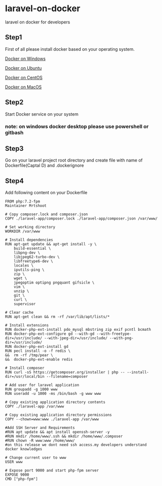# laravel-on-docker
laravel on docker for developers

## Step1
First of all please install docker based on your operating system.

[Docker on Windows](https://docs.docker.com/docker-for-windows/install/ "Go to docker on desktop installation guide page")

[Docker on Ubuntu](https://docs.docker.com/engine/install/ubuntu/ "Go to docker on ubuntu installation guide page")

[Docker on CentOS](https://docs.docker.com/engine/install/centos/ "Go to docker on centos installation guide page")

[Docker on MacOS](https://docs.docker.com/docker-for-mac/install/ "Go to docker on macos installation guide page")

## Step2
Start Docker service on your system
### note: on windows docker desktop please use powershell or gitbash

## Step3
Go on your laravel project root directory and create file with name of Dockerfile(Captal D) and .dockerignore

## Step4
Add following content on your Dockerfile
```
FROM php:7.2-fpm
Maintainer Mrtshoot

# Copy composer.lock and composer.json
COPY ./laravel-app/composer.lock ./laravel-app/composer.json /var/www/

# Set working directory
WORKDIR /var/www

# Install dependencies
RUN apt-get update && apt-get install -y \
    build-essential \
    libpng-dev \
    libjpeg62-turbo-dev \
    libfreetype6-dev \
    locales \
    iputils-ping \
    zip \
    wget \
    jpegoptim optipng pngquant gifsicle \
    vim \
    unzip \
    git \
    curl \
    supervisor 
 
# Clear cache
RUN apt-get clean && rm -rf /var/lib/apt/lists/*

# Install extensions
RUN docker-php-ext-install pdo_mysql mbstring zip exif pcntl bcmath
RUN docker-php-ext-configure gd --with-gd --with-freetype-dir=/usr/include/ --with-jpeg-dir=/usr/include/ --with-png-dir=/usr/include/
RUN docker-php-ext-install gd
RUN pecl install -o -f redis \
&&  rm -rf /tmp/pear \
&&  docker-php-ext-enable redis

# Install composer
RUN curl -sS https://getcomposer.org/installer | php -- --install-dir=/usr/local/bin --filename=composer

# Add user for laravel application
RUN groupadd -g 1000 www
RUN useradd -u 1000 -ms /bin/bash -g www www

# Copy existing application directory contents
COPY ./laravel-app /var/www

# Copy existing application directory permissions
COPY --chown=www:www ./laravel-app /var/www

#Add SSH Server and Requirements
#RUN apt update && apt install openssh-server -y
#RUN mkdir /home/www/.ssh && mkdir /home/www/.composer
#RUN chown -R www:www /home/www/
#on this release we dont need ssh access.my developers understand docker knowledges

# Change current user to www
USER www

# Expose port 9000 and start php-fpm server
EXPOSE 9000
CMD ["php-fpm"]
```

